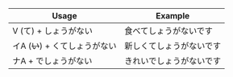 |Usage|Example|
|-|-|
|V (て) + しょうがない|食べてしょうがないです|
|イA (~~い~~) + くてしょうがない|新しくてしょうがないです|
|ナA + でしょうがない|きれいでしょうがないです|